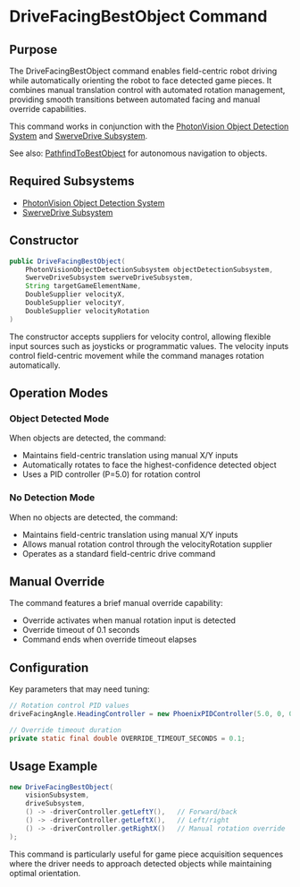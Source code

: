 # DriveFacingBestObject Command

## Purpose
The DriveFacingBestObject command enables field-centric robot driving while automatically orienting the robot to face detected game pieces. It combines manual translation control with automated rotation management, providing smooth transitions between automated facing and manual override capabilities.

This command works in conjunction with the [PhotonVision Object Detection System](../subsystems/vision/objectdetection.md) and [SwerveDrive Subsystem](../subsystems/swerve.md).

See also: [PathfindToBestObject](./pathfindtobestobject.md) for autonomous navigation to objects.

## Required Subsystems
- [PhotonVision Object Detection System](../subsystems/vision/objectdetection.md)
- [SwerveDrive Subsystem](../subsystems/swerve.md)

## Constructor
```java
public DriveFacingBestObject(
    PhotonVisionObjectDetectionSubsystem objectDetectionSubsystem,
    SwerveDriveSubsystem swerveDriveSubsystem,
    String targetGameElementName,
    DoubleSupplier velocityX,
    DoubleSupplier velocityY,
    DoubleSupplier velocityRotation
)
```

The constructor accepts suppliers for velocity control, allowing flexible input sources such as joysticks or programmatic values. The velocity inputs control field-centric movement while the command manages rotation automatically.

## Operation Modes

### Object Detected Mode
When objects are detected, the command:
- Maintains field-centric translation using manual X/Y inputs
- Automatically rotates to face the highest-confidence detected object
- Uses a PID controller (P=5.0) for rotation control

### No Detection Mode
When no objects are detected, the command:
- Maintains field-centric translation using manual X/Y inputs
- Allows manual rotation control through the velocityRotation supplier
- Operates as a standard field-centric drive command

## Manual Override
The command features a brief manual override capability:
- Override activates when manual rotation input is detected
- Override timeout of 0.1 seconds
- Command ends when override timeout elapses

## Configuration
Key parameters that may need tuning:
```java
// Rotation control PID values
driveFacingAngle.HeadingController = new PhoenixPIDController(5.0, 0, 0.0);

// Override timeout duration
private static final double OVERRIDE_TIMEOUT_SECONDS = 0.1;
```

## Usage Example
```java
new DriveFacingBestObject(
    visionSubsystem,
    driveSubsystem,
    () -> -driverController.getLeftY(),   // Forward/back
    () -> -driverController.getLeftX(),   // Left/right
    () -> -driverController.getRightX()   // Manual rotation override
);
```

This command is particularly useful for game piece acquisition sequences where the driver needs to approach detected objects while maintaining optimal orientation.
